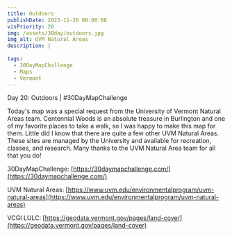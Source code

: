```yaml
---
title: Outdoors
publishDate: 2023-11-20 00:00:00
visPriority: 20
img: /assets/30day/outdoors.jpg
img_alt: UVM Natural Areas
description: |
  
tags:
  - 30DayMapChallenge
  - Maps
  - Vermont
---
```


Day 20: Outdoors | #30DayMapChallenge

Today's map was a special request from the University of Vermont Natural Areas team.  Centennial Woods is an absolute treasure in Burlington and one of my favorite places to take a walk, so I was happy to make this map for them.  Little did I know that there are quite a few other UVM Natural Areas.  These sites are managed by the University and available for recreation, classes, and research.  Many thanks to the UVM Natural Area team for all that you do!

30DayMapChallenge:  [https://30daymapchallenge.com/](https://30daymapchallenge.com/)

UVM Natural Areas:  [https://www.uvm.edu/environmentalprogram/uvm-natural-areas](https://www.uvm.edu/environmentalprogram/uvm-natural-areas)

VCGI LULC: [https://geodata.vermont.gov/pages/land-cover](https://geodata.vermont.gov/pages/land-cover)